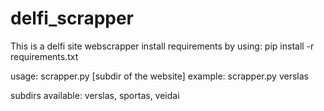# delfi_scrapper
This is a delfi site webscrapper
install requirements by using:
pip install -r requirements.txt

usage:
scrapper.py [subdir of the website]
example:
scrapper.py verslas

subdirs available:
verslas, sportas, veidai